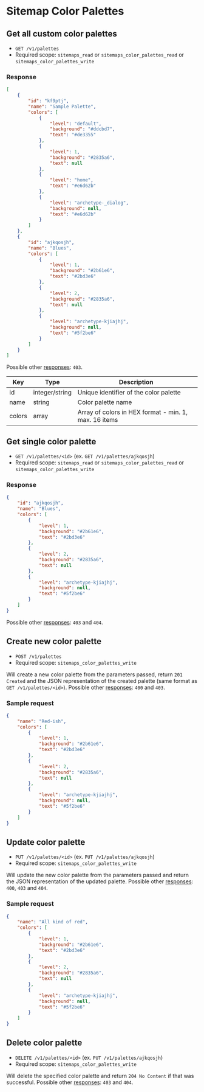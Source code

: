 # Sitemap Color Palettes

## Get all custom color palettes

* `GET /v1/palettes`
* Required scope: `sitemaps_read` or `sitemaps_color_palettes_read` or `sitemaps_color_palettes_write`

### Response
``` json
[
    {
        "id": "kf9ptj",
        "name": "Sample Palette",
        "colors": [
            {
                "level": "default",
                "background": "#ddcbd7",
                "text": "#de3355"
            },
            {
                "level": 1,
                "background": "#2835a6",
                "text": null
            },
            {
                "level": "home",
                "text": "#e6d62b"
            },
            {
                "level": "archetype-_dialog",
                "background": null,
                "text": "#e6d62b"
            }
        ]
    },
    {
        "id": "ajkqosjh",
        "name": "Blues",
        "colors": [
            {
                "level": 1,
                "background": "#2b61e6",
                "text": "#2bd3e6"
            },
            {
                "level": 2,
                "background": "#2835a6",
                "text": null
            },
            {
                "level": "archetype-kjiajhj",
                "background": null,
                "text": "#5f2be6"
            }
        ]
    }
]
```

Possible other [responses](./../sections/responses.md): `403`.

Key | Type | Description
--- | --- | ---
id | integer/string | Unique identifier of the color palette
name | string | Color palette name
colors | array | Array of colors in HEX format - min. 1, max. 16 items

## Get single color palette

* `GET /v1/palettes/<id>` (ex. `GET /v1/palettes/ajkqosjh`)
* Required scope: `sitemaps_read` or `sitemaps_color_palettes_read` or `sitemaps_color_palettes_write`

### Response
``` json
{
    "id": "ajkqosjh",
    "name": "Blues",
    "colors": [
        {
            "level": 1,
            "background": "#2b61e6",
            "text": "#2bd3e6"
        },
        {
            "level": 2,
            "background": "#2835a6",
            "text": null
        },
        {
            "level": "archetype-kjiajhj",
            "background": null,
            "text": "#5f2be6"
        }
    ]
}
```

Possible other [responses](./../sections/responses.md): `403` and `404`.

## Create new color palette

* `POST /v1/palettes`
* Required scope: `sitemaps_color_palettes_write`

Will create a new color palette from the parameters passed, return `201 Created` and the JSON representation of the created palette (same format as `GET /v1/palettes/<id>`). Possible other [responses](./../sections/responses.md): `400` and `403`.

### Sample request
``` json
{
    "name": "Red-ish",
    "colors": [
        {
            "level": 1,
            "background": "#2b61e6",
            "text": "#2bd3e6"
        },
        {
            "level": 2,
            "background": "#2835a6",
            "text": null
        },
        {
            "level": "archetype-kjiajhj",
            "background": null,
            "text": "#5f2be6"
        }
    ]
}
```

## Update color palette

* `PUT /v1/palettes/<id>` (ex. `PUT /v1/palettes/ajkqosjh`)
* Required scope: `sitemaps_color_palettes_write`

Will update the new color palette from the parameters passed and return the JSON representation of the updated palette. Possible other [responses](./../sections/responses.md): `400`, `403` and `404`.

### Sample request
``` json
{
    "name": "All kind of red",
    "colors": [
        {
            "level": 1,
            "background": "#2b61e6",
            "text": "#2bd3e6"
        },
        {
            "level": 2,
            "background": "#2835a6",
            "text": null
        },
        {
            "level": "archetype-kjiajhj",
            "background": null,
            "text": "#5f2be6"
        }
    ]
}
```

## Delete color palette

* `DELETE /v1/palettes/<id>` (ex. `PUT /v1/palettes/ajkqosjh`)
* Required scope: `sitemaps_color_palettes_write`

Will delete the specified color palette and return `204 No Content` if that was successful. Possible other [responses](./../sections/responses.md): `403` and `404`.